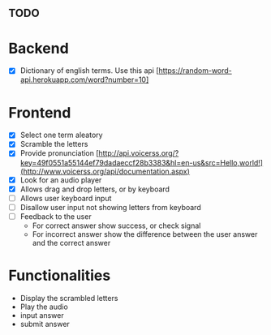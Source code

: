 ## TODO

# Backend

- [x] Dictionary of english terms. Use this api [https://random-word-api.herokuapp.com/word?number=10]

# Frontend

- [x] Select one term aleatory
- [x] Scramble the letters
- [x] Provide pronunciation [http://api.voicerss.org/?key=49f0551a55144ef79dadaeccf28b3383&hl=en-us&src=Hello,world!](http://www.voicerss.org/api/documentation.aspx)
- [x] Look for an audio player
- [x] Allows drag and drop letters, or by keyboard
- [ ] Allows user keyboard input
- [ ] Disallow user input not showing letters from keyboard
- [ ] Feedback to the user
  - For correct answer show success, or check signal
  - For incorrect answer show the difference between the user answer and the correct answer

# Functionalities

- Display the scrambled letters
- Play the audio
- input answer
- submit answer

